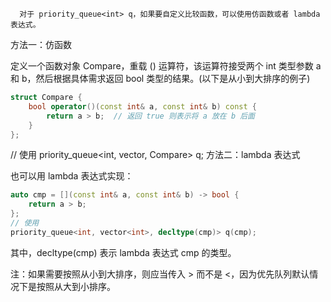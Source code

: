       对于 priority_queue<int> q，如果要自定义比较函数，可以使用仿函数或者 lambda 表达式。

方法一：仿函数

定义一个函数对象 Compare，重载 () 运算符，该运算符接受两个 int 类型参数 a 和 b，然后根据具体需求返回 bool 类型的结果。(以下是从小到大排序的例子)
```cpp
struct Compare {
    bool operator()(const int& a, const int& b) const {
        return a > b;  // 返回 true 则表示将 a 放在 b 后面
    }
};
```
// 使用
priority_queue<int, vector<int>, Compare> q;
方法二：lambda 表达式

也可以用 lambda 表达式实现：
```cpp
auto cmp = [](const int& a, const int& b) -> bool {
    return a > b;
};
// 使用
priority_queue<int, vector<int>, decltype(cmp)> q(cmp);
```
其中，decltype(cmp) 表示 lambda 表达式 cmp 的类型。

注：如果需要按照从小到大排序，则应当传入 > 而不是 <，因为优先队列默认情况下是按照从大到小排序。